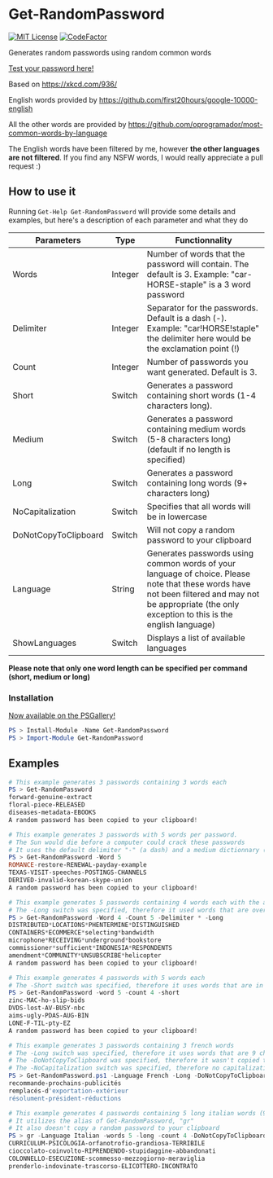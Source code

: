 # Get-RandomPassword
[![MIT License](https://img.shields.io/badge/license-mit-green.svg?style=flat-square)](https://opensource.org/licenses/MIT)
[![CodeFactor](https://www.codefactor.io/repository/github/mmcmd/get-randompassword/badge)](https://www.codefactor.io/repository/github/mmcmd/get-randompassword)

Generates random passwords using random common words

[Test your password here!](https://www.security.org/how-secure-is-my-password/)

Based on https://xkcd.com/936/

English words provided by https://github.com/first20hours/google-10000-english

All the other words are provided by https://github.com/oprogramador/most-common-words-by-language 

The English words have been filtered by me, however **the other languages are not filtered**. If you find any NSFW words, I would really appreciate a pull request :)


## How to use it
Running `Get-Help Get-RandomPassword` will provide some details and examples, but here's a description of each parameter and what they do

Parameters | Type | Functionnality
-----------|------|---------------
Words | Integer | Number of words that the password will contain. The default is 3. Example: "car-HORSE-staple" is a 3 word password
Delimiter | Integer | Separator for the passwords. Default is a dash (-). Example: "car!HORSE!staple" the delimiter here would be the exclamation point (!)
Count | Integer | Number of passwords you want generated. Default is 3.
Short | Switch | Generates a password containing short words (1-4 characters long).
Medium | Switch | Generates a password containing medium words (5-8 characters long) (default if no length is specified)
Long | Switch | Generates a password containing long words (9+ characters long)
NoCapitalization | Switch | Specifies that all words will be in lowercase
DoNotCopyToClipboard | Switch | Will not copy a random password to your clipboard
Language | String | Generates passwords using common words of your language of choice. Please note that these words have not been filtered and may not be appropriate (the only exception to this is the english language)
ShowLanguages | Switch | Displays a list of available languages

**Please note that only one word length can be specified per command (short, medium or long)**

### Installation

[Now available on the PSGallery!](https://www.powershellgallery.com/packages/Get-RandomPassword)

```powershell
PS > Install-Module -Name Get-RandomPassword
PS > Import-Module Get-RandomPassword
```

## Examples

```powershell
# This example generates 3 passwords containing 3 words each
PS > Get-RandomPassword
forward-genuine-extract
floral-piece-RELEASED
diseases-metadata-EBOOKS
A random password has been copied to your clipboard!
```

```powershell
# This example generates 3 passwords with 5 words per password.
# The Sun would die before a computer could crack these passwords
# It uses the default delimiter "-" (a dash) and a medium dictionnary (5-8 characters long)
PS > Get-RandomPassword -Word 5
ROMANCE-restore-RENEWAL-payday-example
TEXAS-VISIT-speeches-POSTINGS-CHANNELS
DERIVED-invalid-korean-skype-union
A random password has been copied to your clipboard!
```

```powershell
# This example generates 5 passwords containing 4 words each with the asterisk delimiter
# The -Long switch was specified, therefore it used words that are over 9 characters long
PS > Get-RandomPassword -Word 4 -Count 5 -Delimiter * -Long
DISTRIBUTED*LOCATIONS*PHENTERMINE*DISTINGUISHED
CONTAINERS*ECOMMERCE*selecting*bandwidth
microphone*RECEIVING*underground*bookstore
commissioner*sufficient*INDONESIA*RESPONDENTS
amendment*COMMUNITY*UNSUBSCRIBE*helicopter
A random password has been copied to your clipboard!
```

```powershell
# This example generates 4 passwords with 5 words each
# The -Short switch was specified, therefore it uses words that are in between 1 and 4 characters long
PS > Get-RandomPassword -word 5 -count 4 -short
zinc-MAC-ho-slip-bids
DVDS-lost-AV-BUSY-nbc
aims-ugly-PDAS-AUG-BIN
LONE-F-TIL-pty-EZ
A random password has been copied to your clipboard!
```

```powershell
# This example generates 3 passwords containing 3 french words
# The -Long switch was specified, therefore it uses words that are 9 characters long or higher
# The -DoNotCopyToClipboard was specified, therefore it wasn't copied to the clipboard
# The -NoCapitalization switch was specified, therefore no capitalization was added
PS > Get-RandomPassword.ps1 -Language French -Long -DoNotCopyToClipboard -NoCapitalization   
recommande-prochains-publicités
remplacés-d'exportation-extérieur
résolument-président-réductions
```

```powershell
# This example generates 4 passwords containing 5 long italian words (9+ characters long)
# It utilizes the alias of Get-RandomPassword, "gr"
# It also doesn't copy a random password to your clipboard
PS > gr -Language Italian -words 5 -long -count 4 -DoNotCopyToClipboard
CURRICULUM-PSICOLOGIA-orfanotrofio-grandiosa-TERRIBILE
cioccolato-coinvolto-RIPRENDENDO-stupidaggine-abbandonati
COLONNELLO-ESECUZIONE-scommesso-mezzogiorno-meraviglia
prenderlo-indovinate-trascorso-ELICOTTERO-INCONTRATO
```
